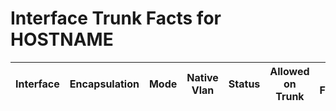 # Interface Trunk Facts for HOSTNAME
| Interface | Encapsulation | Mode | Native Vlan | Status | Allowed on Trunk | STP Forwarding |
| --------- | ------------- | ---- | ----------- | ------ | ---------------- | -------------- |